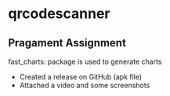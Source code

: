# qrcodescanner

## Pragament Assignment

fast_charts: package is used to generate charts

- Created a release on GitHub (apk file)
- Attached a video and some screenshots
